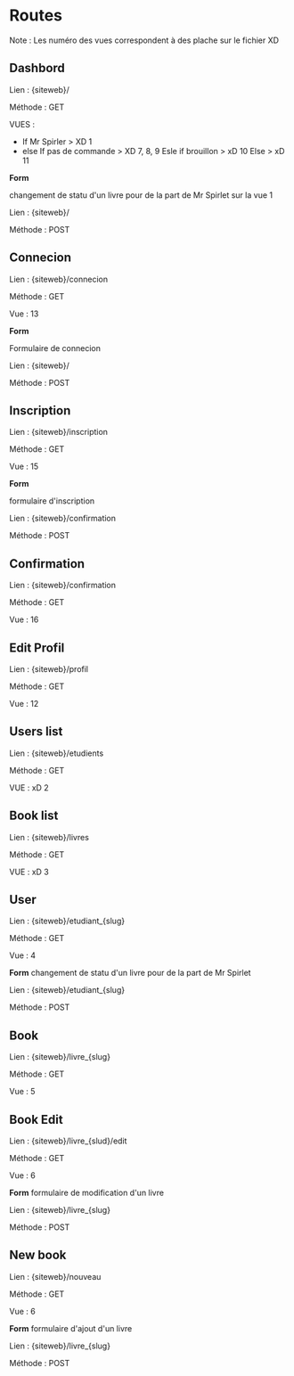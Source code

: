 # Routes 
Note : Les numéro des vues correspondent à des plache sur le fichier XD 

## Dashbord 
Lien : {siteweb}/ 

Méthode : GET

VUES : 

- If Mr Spirler > XD 1 
- else 
    If pas de commande > XD 7, 8, 9
    Esle if brouillon > xD 10
    Else > xD 11





__Form__

changement de statu d'un livre pour de la part de Mr Spirlet sur la vue 1

Lien : {siteweb}/

Méthode : POST





## Connecion
Lien : {siteweb}/connecion

Méthode : GET

Vue : 13





__Form__

Formulaire de connecion

Lien : {siteweb}/

Méthode : POST





## Inscription 
Lien : {siteweb}/inscription

Méthode : GET

Vue : 15





__Form__

formulaire d'inscription

Lien : {siteweb}/confirmation

Méthode : POST





## Confirmation  
Lien : {siteweb}/confirmation

Méthode : GET

Vue : 16




## Edit Profil 
Lien : {siteweb}/profil

Méthode : GET

Vue : 12




## Users list
Lien : {siteweb}/etudients

Méthode : GET

VUE : xD 2




## Book list
Lien : {siteweb}/livres

Méthode : GET

VUE : xD 3




## User 
Lien : {siteweb}/etudiant_{slug}

Méthode : GET

Vue : 4




__Form__
changement de statu d'un livre pour de la part de Mr Spirlet

Lien : {siteweb}/etudiant_{slug}

Méthode : POST





## Book 
Lien : {siteweb}/livre_{slug}

Méthode : GET

Vue : 5





## Book Edit
Lien : {siteweb}/livre_{slud}/edit

Méthode : GET

Vue : 6




__Form__
formulaire de modification d'un livre

Lien : {siteweb}/livre_{slug}

Méthode : POST 




## New book
Lien : {siteweb}/nouveau

Méthode : GET

Vue : 6




__Form__
formulaire d'ajout d'un livre

Lien : {siteweb}/livre_{slug}

Méthode : POST



